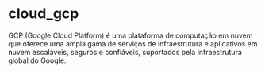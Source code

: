 # cloud_gcp
GCP (Google Cloud Platform) é uma plataforma de computação em nuvem que oferece uma ampla gama de serviços de infraestrutura e aplicativos em nuvem escaláveis, seguros e confiáveis, suportados pela infraestrutura global do Google.
